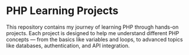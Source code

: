 # PHP Learning Projects

This repository contains my journey of learning PHP through hands-on projects.
Each project is designed to help me understand different PHP concepts — from the basics like variables and loops, to advanced topics like databases, authentication, and API integration.